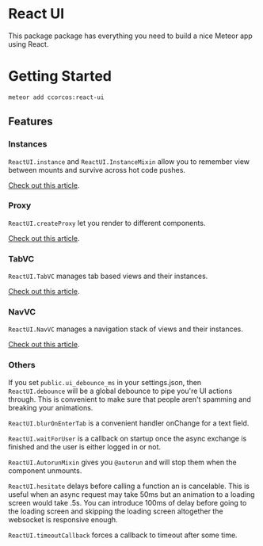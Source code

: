 # React UI

This package package has everything you need to build a nice Meteor app using React.

# Getting Started

    meteor add ccorcos:react-ui

## Features

### Instances

`ReactUI.instance` and `ReactUI.InstanceMixin` allow you to remember view between mounts and survive across hot code pushes.

[Check out this article](https://medium.com/p/e8b68bf398f4/).

### Proxy

`ReactUI.createProxy` let you render to different components.

[Check out this article](https://medium.com/p/bb368510aad4/).

### TabVC

`ReactUI.TabVC` manages tab based views and their instances.

[Check out this article](https://medium.com/p/48af935a5cd9/).

### NavVC

`ReactUI.NavVC` manages a navigation stack of views and their instances.

[Check out this article](https://medium.com/p/414328034e6a/).

### Others

If you set `public.ui_debounce_ms` in your settings.json, then `ReactUI.debounce` will be a global debounce to pipe you're UI actions through. This is convenient to make sure that people aren't spamming and breaking your animations.

`ReactUI.blurOnEnterTab` is a convenient handler onChange for a text field.

`ReactUI.waitForUser` is a callback on startup once the async exchange is finished and the user is either logged in or not.

`ReactUI.AutorunMixin` gives you `@autorun` and will stop them when the component unmounts.

`ReactUI.hesitate` delays before calling a function an is cancelable. This is useful when an async request may take 50ms but an animation to a loading screen would take .5s. You can introduce 100ms of delay before going to the loading screen and skipping the loading screen altogether the websocket is responsive enough.

`ReactUI.timeoutCallback` forces a callback to timeout after some time.

